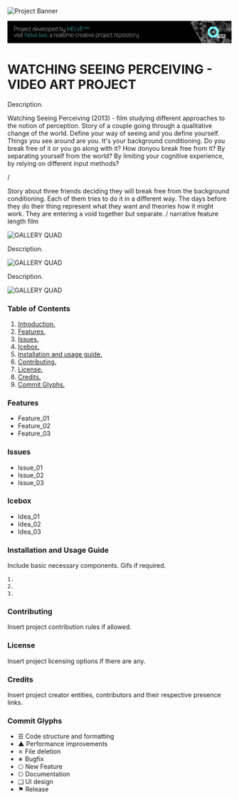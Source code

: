 ![Project Banner](/assets/template_visuals/temp-banner.png)

![](helve-project-banner.png)

<a name="intro"></a>
# WATCHING SEEING PERCEIVING - VIDEO ART PROJECT
Description.

Watching Seeing Perceiving (2013) - film studying different approaches to the notion of perception. Story of a couple going through a qualitative change of the world. Define your way of seeing and you define yourself. Things you see around are you. It's your background conditioning. Do you break free of it or you go along with it? How donyou break free from it? By separating yourself from the world? By limiting your cognitive experience, by relying on different input methods?

/

Story about three friends deciding they will break free from the background conditioning. Each of them tries to do it in a different way.
The days before they do their thing represent what they want and theories how it might work. They are entering a void together but separate.
/ narrative feature length film

![GALLERY QUAD](/assets/template_visuals/temp-dual-gallery.png)

Description.

![GALLERY QUAD](/assets/template_visuals/temp-triple-gallery.png)

Description.

![GALLERY QUAD](/assets/template_visuals/temp-quad-gallery.png)

### Table of Contents
1. [Introduction.](#intro)
2. [Features.](#features)
3. [Issues.](#issues)
4. [Icebox.](#icebox)
5. [Installation and usage guide.](#install)
6. [Contributing.](#contribute)
7. [License.](#license)
8. [Credits.](#credits)
9. [Commit Glyphs.](#glyphs)

<a name="features"></a>
### Features
+ Feature_01
+ Feature_02
+ Feature_03

<a name="issues"></a>
### Issues
+ Issue_01
+ Issue_02
+ Issue_03

<a name="icebox"></a>
### Icebox
+ Idea_01
+ Idea_02
+ Idea_03

<a name="install"></a>
### Installation and Usage Guide
Include basic necessary components. Gifs if required.
```
1. 
2. 
3. 
```

<a name="contribute"></a>
### Contributing
Insert project contribution rules if allowed.

<a name="license"></a>
### License
Insert project licensing options if there are any.

<a name="credits"></a>
### Credits
Insert project creator entities, contributors and their respective presence links.

<a name="glyphs"></a>
### Commit Glyphs

+ ☰ Code structure and formatting
+ ▲ Performance improvements
+ ⨯ File deletion
+ ∗ Bugfix
+ ⬡ New Feature
+ ⎔ Documentation
+ ❑ UI design
+ ⚑ Release
